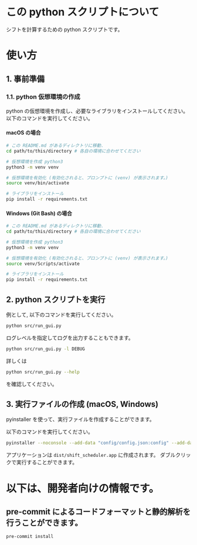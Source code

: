 # この python スクリプトについて
シフトを計算するための python スクリプトです。

# 使い方

## 1. 事前準備

### 1.1. python 仮想環境の作成
python の仮想環境を作成し、必要なライブラリをインストールしてください。
以下のコマンドを実行してください。

#### macOS の場合
```bash
# この README.md があるディレクトリに移動.
cd path/to/this/directory # 各自の環境に合わせてください

# 仮想環境を作成 python3
python3 -m venv venv

# 仮想環境を有効化 (有効化されると、プロンプトに (venv) が表示されます。)
source venv/bin/activate

# ライブラリをインストール
pip install -r requirements.txt
```

#### Windows (Git Bash) の場合
```bash
# この README.md があるディレクトリに移動.
cd path/to/this/directory # 各自の環境に合わせてください

# 仮想環境を作成 python3
python3 -m venv venv

# 仮想環境を有効化 (有効化されると、プロンプトに (venv) が表示されます。)
source venv/Scripts/activate

# ライブラリをインストール
pip install -r requirements.txt
```

## 2. python スクリプトを実行


例として, 以下のコマンドを実行してください。
```bash
python src/run_gui.py
```

ログレベルを指定してログを出力することもできます。
```bash
python src/run_gui.py -l DEBUG
```

詳しくは
```bash
python src/run_gui.py --help
```
を確認してください。

## 3. 実行ファイルの作成 (macOS, Windows)
pyinstaller を使って、実行ファイルを作成することができます。

以下のコマンドを実行してください。
```bash
pyinstaller --noconsole --add-data "config/config.json:config" --add-data "venv/lib/python3.12/site-packages/pulp/:pulp/" --name shift_scheduler --icon=icon/feather_pen.ico src/run_gui.py
```

アプリケーションは `dist/shift_scheduler.app` に作成されます。
ダブルクリックで実行することができます。


# 以下は、開発者向けの情報です。

## pre-commit によるコードフォーマットと静的解析を行うことができます。
```bash
pre-commit install
```
